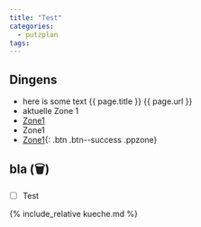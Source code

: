 ```yaml
---
title: "Test"
categories:
  - putzplan
tags:
---
```


## Dingens
<!--more-->
* here is some text {{ page.title }} {{ page.url }}
* aktuelle Zone <span class="ppzone">1</span>
* [Zone1](../Zone1/)
* <a dir="../" class="self">Zone<span class="ppzone">1</span></a>
* [Zone<span class="ppzone">1</span>](){: .btn .btn--success .ppzone}

## bla (<span class="ppclear">🗑️</span>)

 - [ ] Test

{%  include_relative kueche.md %}


<!--stackedit_data:
eyJoaXN0b3J5IjpbMTk0OTkxOTY4NCw3NzMwODU4ODEsMTg1OT
IyNTAxNCwtNTMzMjEwMDYyLDE2NDgyNTIyMTEsLTEzODc4NzIy
MiwxNDgzMzM0MzY0LDE0ODMzMzQzNjQsLTE2MzUyNTcwODcsLT
E2Mjc3Njk5OTQsMTg1NzQ0MDQxNywtOTMyMDMxMTYxLC0xNDM0
OTU4MDIwLC0yMDQ2OTU5NjU2LC0yMDE0NDE1NjIyLC02MDEzMj
Y4MDgsLTE4MjQ3MDQ0NjAsMTM3OTgwNDMzMywtNjAzMDIyNTcx
LC0xMzUwMjY0MTk2XX0=
-->